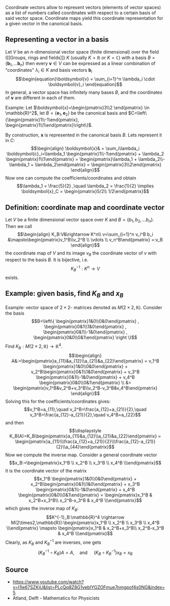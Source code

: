 Coordinate vectors allow to represent vectors (elements of vector spaces) as a list of numbers called coordinates with respect to a certain basis of said vector space.
Coordinate maps yield this coordinate representation for a given vector in the canonical basis.


## Representing a vector in a basis
Let $V$ be an $n$-dimensional vector space (finite dimensional) over the field ([[Groups, rings and fields]]) $K$ (usually $K=\mathbb{R}$ or $K=\mathbb{C}$) with a basis $B=\{\boldsymbol{b}_1, ... \boldsymbol{b}_n\}$ then every $\boldsymbol{v} \in V$ can be expressed as a linear combination of "coordinates" $\lambda_i \in K$ and basis vectors $\boldsymbol{b}_i$ $$\begin{equation}\boldsymbol{v} = \sum_{i=1}^n \lambda_i \cdot \boldsymbol{v}_i \end{equation}$$In general, a vector space has infinitely many bases $B$, and the coordinates of $\boldsymbol{v}$ are different in each of them. 

Example:
Let $\boldsymbol{x}=\begin{pmatrix}3\\2 \end{pmatrix} \in \mathbb{R}^2$, let $B = \{\boldsymbol{e}_1, \boldsymbol{e}_2\}$ be the canonical basis and $C=\left\{\begin{pmatrix}1\\-1\end{pmatrix}, \begin{pmatrix}1\\1\end{pmatrix}\right\}$.

By construction, $\boldsymbol{x}$ is represented in the canonical basis $B$. Lets represent it in $C$:
$$\begin{align}
    \boldsymbol{x}& = \sum_i\lambda_i \boldsymbol{c}_i=\lambda_1 \begin{pmatrix}1\\-1\end{pmatrix} + \lambda_2 \begin{pmatrix}1\\1\end{pmatrix} = \begin{pmatrix}\lambda_1 + \lambda_2\\-\lambda_1 + \lambda_2\end{pmatrix} = \begin{pmatrix}3\\2\end{pmatrix}
\end{align}$$
Now one can compute the coefficients/coordinates and obtain
$$\lambda_1 = \frac{5}{2} ,\quad \lambda_2 = \frac{1}{2} \implies \boldsymbol{x}_C = \begin{pmatrix}5/2\\ 1/2\end{pmatrix}$$


## Definition: coordinate map and coordinate vector
Let $V$ be a finite dimensional vector space over $K$ and $B=\{b_1, b_2, ... b_n\}$. Then we call
$$\begin{align}
K_B:V&\rightarrow K^n\\
v=\sum_{i=1}^n v_i^B b_i &\mapsto\begin{pmatrix}v_1^B\\v_2^B \\ \vdots \\ v_n^B\end{pmatrix} =:v_B
\end{align}$$
the coordinate map of $V$ and its image $v_B$ the coordinate vector of $v$ with respect to the basis $B$. It is bijective, i.e. 
$$K_B^{-1}:K^n\rightarrow V$$
exists.


## Example: given basis, find $K_B$ and $x_B$
Example: vector space of $2\times2$- matrices denoted as $M(2\times2,\mathbb{R})$. Consider the basis
$$B=\left\{ \begin{pmatrix}1&0\\0&0\end{pmatrix} , \begin{pmatrix}0&1\\1&0\end{pmatrix} , \begin{pmatrix}0&1\\-1&0\end{pmatrix} , \begin{pmatrix}0&0\\0&1\end{pmatrix} \right \}$$
Find $K_B:M(2\times2,\mathbb{R})\rightarrow \mathbb{R}^4$.
$$\begin{align}
A&:=\begin{pmatrix}a_{11}&a_{12}\\a_{21}&a_{22}\end{pmatrix} = v_1^B \begin{pmatrix}1&0\\0&0\end{pmatrix} + v_2^B\begin{pmatrix}0&1\\1&0\end{pmatrix} + v_3^B \begin{pmatrix}0&1\\-1&0\end{pmatrix} + v_4^B \begin{pmatrix}0&0\\0&1\end{pmatrix} \\
&= \begin{pmatrix}v_1^B&v_2^B+v_3^B\\v_2^B-v_3^B&v_4^B\end{pmatrix}
\end{align}$$
Solving this for the coefficients/coordinates gives:
$$v_1^B=a_{11},\quad v_2^B=\frac{a_{12}+a_{21}}{2},\quad v_3^B=\frac{a_{12}-a_{21}}{2},\quad v_4^B=a_{22}$$
and then
$$\displaystyle K_B(A)=K_B\begin{pmatrix}a_{11}&a_{12}\\a_{21}&a_{22}\end{pmatrix} = \begin{pmatrix}a_{11}\\\frac{a_{12}+a_{21}}{2}\\\frac{a_{12}-a_{21}}{2}\\a_{44}\end{pmatrix}$$
Now we compute the inverse map. Consider a general coordinate vector 
$$x_B:=\begin{pmatrix}x_1^B \\ x_2^B \\ x_3^B \\ x_4^B \\\end{pmatrix}$$
It is the coordinate vector of the matrix
$$x_1^B \begin{pmatrix}1&0\\0&0\end{pmatrix} + x_2^B\begin{pmatrix}0&1\\1&0\end{pmatrix} + x_3^B \begin{pmatrix}0&1\\-1&0\end{pmatrix} + x_4^B \begin{pmatrix}0&0\\0&1\end{pmatrix} = \begin{pmatrix}x_1^B & x_2^B+x_3^B\\ x_2^B-x_3^B & x_4^B  \\\end{pmatrix}$$
which gives the inverse map of $K_B$:
$$K^{-1}_B:\mathbb{R}^4 \rightarrow M(2\times2,\mathbb{R}):\begin{pmatrix}x_1^B \\ x_2^B \\ x_3^B \\ x_4^B \\\end{pmatrix} \mapsto \begin{pmatrix}x_1^B & x_2^B+x_3^B\\ x_2^B-x_3^B & x_4^B  \\\end{pmatrix}$$
Clearly, as $K_B$ and $K_B^{-1}$ are inverses, one gets
$$(K_B^{-1}\circ K_B)A=A, \quad \text{and }\quad (K_B\circ K_B^{-1})x_B = x_B$$


## Source
- https://www.youtube.com/watch?v=I1le67SZKjU&list=PLcQq8Z8G1vebIYGZOFmue7nmgpof4s0NG&index=5
- Atland, Delft - Mathematics for Physicists
